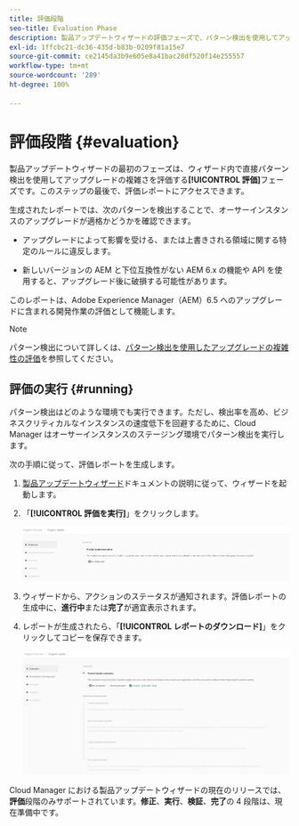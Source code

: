 ```yaml
---
title: 評価段階
seo-title: Evaluation Phase
description: 製品アップデートウィザードの評価フェーズで、パターン検出を使用してアップグレードの複雑さを評価する方法について説明します。
exl-id: 1ffcbc21-dc36-435d-b83b-0209f81a15e7
source-git-commit: ce2145da3b9e605e8a41bac28df520f14e255557
workflow-type: tm+mt
source-wordcount: '289'
ht-degree: 100%

---
```



# 評価段階 {#evaluation}

製品アップデートウィザードの最初のフェーズは、ウィザード内で直接パターン検出を使用してアップグレードの複雑さを評価する&#x200B;**[!UICONTROL 評価]**&#x200B;フェーズです。このステップの最後で、評価レポートにアクセスできます。

生成されたレポートでは、次のパターンを検出することで、オーサーインスタンスのアップグレードが適格かどうかを確認できます。

* アップグレードによって影響を受ける、または上書きされる領域に関する特定のルールに違反します。

* 新しいバージョンの AEM と下位互換性がない AEM 6.x の機能や API を使用すると、アップグレード後に破損する可能性があります。

このレポートは、Adobe Experience Manager（AEM）6.5 へのアップグレードに含まれる開発作業の評価として機能します。

>[!NOTE]
>
>パターン検出について詳しくは、[パターン検出を使用したアップグレードの複雑性の評価](https://experienceleague.adobe.com/docs/experience-manager-65/deploying/upgrading/pattern-detector.html?lang=ja)を参照してください。

## 評価の実行 {#running}

パターン検出はどのような環境でも実行できます。ただし、検出率を高め、ビジネスクリティカルなインスタンスの速度低下を回避するために、Cloud Manager はオーサーインスタンスのステージング環境でパターン検出を実行します。

次の手順に従って、評価レポートを生成します。

1. [製品アップデートウィザード](/help/product-update-wizard/overview.md)ドキュメントの説明に従って、ウィザードを起動します。

1. 「**[!UICONTROL 評価を実行]**」をクリックします。

   ![評価を実行](/help/assets/Run-Evaluation.png)

1. ウィザードから、アクションのステータスが通知されます。評価レポートの生成中に、**進行中**&#x200B;または&#x200B;**完了**&#x200B;が適宜表示されます。

1. レポートが生成されたら、「**[!UICONTROL レポートのダウンロード]**」をクリックしてコピーを保存できます。

   ![作成されたレポート](/help/assets/Evaluation-1.png)

Cloud Manager における製品アップデートウィザードの現在のリリースでは、**評価**&#x200B;段階のみサポートされています。**修正**、**実行**、**検証**、**完了**&#x200B;の 4 段階は、現在準備中です。

